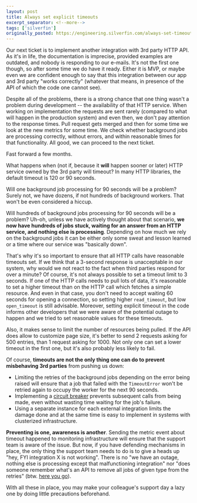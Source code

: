 ```yaml
---
layout: post
title: Always set explicit timeouts
excerpt_separator: <!--more-->
tags: ['silverfin']
originally_posted: https://engineering.silverfin.com/always-set-timeouts/
---
```


Our next ticket is to implement another integration with 3rd party HTTP API. As it's in life, the documentation is imprecise, provided examples are outdated, and nobody is responding to our e-mails. It's not the first one though, so after some time we do have it ready. Either it is MVP, or maybe even we are confident enough to say that this integration between our app and 3rd party "works correctly" (whatever that means, in presence of the API of which the code one cannot see).

<!--more-->

Despite all of the problems, there is a strong chance that one thing wasn't a problem during development -- the availability of that HTTP service. When working on implementation the requests are sent rarely (compared to what will happen in the production system) and even then, we don't pay attention to the response times. Pull request gets merged and then for some time we look at the new metrics for some time. We check whether background jobs are processing correctly, without errors, and within reasonable times for that functionality. All good, we can proceed to the next ticket.

Fast forward a few months.

What happens when (not if, because it **will** happen sooner or later) HTTP service owned by the 3rd party will timeout? In many HTTP libraries, the default timeout is 120 or 90 seconds.

Will one background job processing for 90 seconds will be a problem? Surely not, we have dozens, if not hundreds of background workers. That won't be even considered a hiccup.

Will hundreds of background jobs processing for 90 seconds will be a problem? Uh-oh, unless we have actively thought about that scenario, **we now have hundreds of jobs stuck, waiting for an answer from an HTTP service, and nothing else is processing**. Depending on how much we rely on the background jobs it can be either only some sweat and lesson learned or a time where our service was "basically down".

That's why it's so important to ensure that all HTTP calls have reasonable timeouts set. If we think that a 3-second response is unacceptable in our system, why would we not react to the fact when third parties respond for over a minute? Of course, it's not always possible to set a timeout limit to 3 seconds. If one of the HTTP calls needs to pull lots of data, it's reasonable to set a higher timeout than on the HTTP call which fetches a simple resource. And even in that case, you don't need to accept waiting 60 seconds for opening a connection, so setting higher `read_timeout`, but low `open_timeout` is still advisable. Moreover, setting explicit timeout in the code informs other developers that we were aware of the potential outage to happen and we tried to set reasonable values for these timeouts.

Also, it makes sense to limit the number of resources being pulled. If the API does allow to customize page size, it's better to send 2 requests asking for 500 entries, than 1 request asking for 1000. Not only one can set a lower timeout in the first one, but it's also probably less likely to fail.

Of course, **timeouts are not the only thing one can do to prevent misbehaving 3rd parties** from pushing us down:
* Limiting the retries of the background jobs depending on the error being raised will ensure that a job that failed with the `TimeoutError` won't be retried again to occupy the worker for the next 90 seconds.
* Implementing a [circuit breaker](https://martinfowler.com/bliki/CircuitBreaker.html) prevents subsequent calls from being made, even without wasting time waiting for the job's failure.
* Using a separate instance for each external integration limits the damage done and at the same time is easy to implement in systems with clusterized infrastructure.

**Preventing is one, awareness is another**. Sending the metric event about timeout happened to monitoring infrastructure will ensure that the support team is aware of the issue. But now, if you have defending mechanisms in place, the only thing the support team needs to do is to give a heads up "hey, FYI integration X is not working". There is no "we have an outage, nothing else is processing except that malfunctioning integration" nor "does someone remember what's an API to remove all jobs of given type from the retries" (btw. [here you go](https://www.mikeperham.com/2021/04/20/a-tour-of-the-sidekiq-api/#scanning-and-filtering)).

With all these in place, you may make your colleague's support day a lazy one by doing little precautions beforehand.
